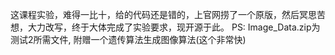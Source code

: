 这课程实验，难得一比十，给的代码还是错的，上官网捞了一个原版，然后冥思苦想，大力改写，终于大体完成了实验要求，现开源于此。
PS: Image_Data.zip为测试2所需文件, 附赠一个遗传算法生成图像算法(这个非常快)
